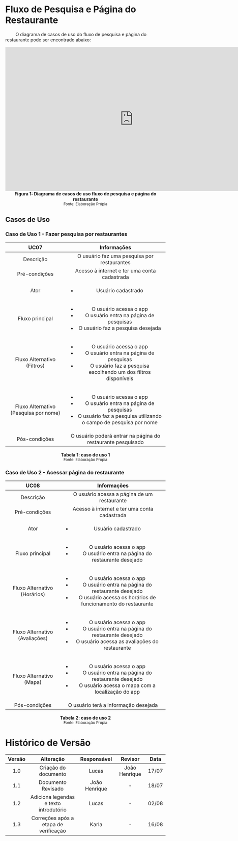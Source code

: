 # Fluxo de Pesquisa e Página do Restaurante

&emsp;&emsp; O diagrama de casos de uso do fluxo de pesquisa e página do restaurante pode ser encontrado abaixo:

<iframe style="border: 1px solid rgba(0, 0, 0, 0.1);" width="800" height="450" src="https://www.figma.com/embed?embed_host=share&url=https%3A%2F%2Fwww.figma.com%2Ffile%2FqdcurFZGpjOkaNJP8k2tXd%2FFluxo-de-Pesquisa%3Fnode-id%3D0%253A1" allowfullscreen></iframe>

<figcaption align='center'>
    <b>Figura 1: Diagrama de casos de uso fluxo de  pesquisa e página do restaurante</b>
    <br><small>Fonte: Elaboração Própia</small>
</figcaption>

## Casos de Uso
### Caso de Uso 1 - Fazer pesquisa por restaurantes

<center>

| UC07 | Informações | 
| :----: | :------:|
| Descrição | O usuário faz uma pesquisa por restaurantes |
| Pré-condições | Acesso à internet e ter uma conta cadastrada |
| Ator | <ul><li>Usuário cadastrado</li> |
| Fluxo principal | <ul><li>O usuário acessa o app</li><li>O usuário entra na página de pesquisas</li><li>O usuário faz a pesquisa desejada</li> |
| Fluxo Alternativo (Filtros) | <ul><li>O usuário acessa o app</li><li>O usuário entra na página de pesquisas</li><li>O usuário faz a pesquisa escolhendo um dos filtros disponíveis</li> |
| Fluxo Alternativo (Pesquisa por nome) | <ul><li>O usuário acessa o app</li><li>O usuário entra na página de pesquisas</li><li>O usuário faz a pesquisa utilizando o campo de pesquisa por nome</li> |
| Pós-condições | O usuário poderá entrar na página do restaurante pesquisado|

</center>

<figcaption align='center'>
    <b>Tabela 1: caso de uso 1</b>
     <br><small>Fonte: Elaboração Própia</small>
</figcaption>

### Caso de Uso 2 - Acessar página do restaurante

<center>

| UC08 | Informações | 
| :----: | :------:|
| Descrição | O usuário acessa a página de um restaurante |
| Pré-condições | Acesso à internet e ter uma conta cadastrada |
| Ator | <ul><li>Usuário cadastrado</li> |
| Fluxo principal | <ul><li>O usuário acessa o app</li><li>O usuário entra na página do restaurante desejado</li> |
| Fluxo Alternativo (Horários) | <ul><li>O usuário acessa o app</li><li>O usuário entra na página do restaurante desejado</li> <li>O usuário acessa os horários de funcionamento do restaurante</li> |
| Fluxo Alternativo (Avaliações) | <ul><li>O usuário acessa o app</li><li>O usuário entra na página do restaurante desejado</li> <li>O usuário acessa as avaliações do restaurante</li> |
| Fluxo Alternativo (Mapa) | <ul><li>O usuário acessa o app</li><li>O usuário entra na página do restaurante desejado</li> <li>O usuário acessa o mapa com a localização do app</li> |
| Pós-condições | O usuário terá a informação desejada|

</center>

<figcaption align='center'>
    <b>Tabela 2: caso de uso 2</b>
     <br><small>Fonte: Elaboração Própia</small>
</figcaption>

# Histórico de Versão

| Versão |                Alteração               | Responsável |         Revisor        |  Data |
|:------:|:--------------------------------------:|:-----------:|:----------------------:|:-----:|
|   1.0  |                    Criação do documento                  |    Lucas | João Henrique | 17/07 |
|   1.1  |                   Documento Revisado                   |    João Henrique | - | 18/07 |
|   1.2  |                  Adiciona legendas e texto introdutório                   |    Lucas | - | 02/08 |
|   1.3  |                  Correções após a etapa de verificação                    |    Karla | - | 16/08 |
